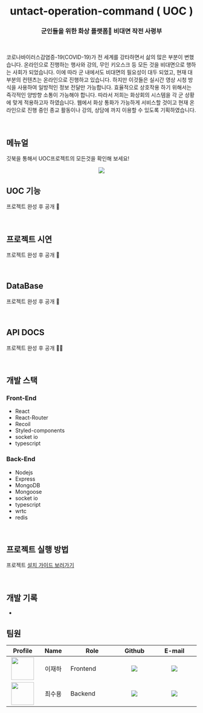 # <div align="center">untact-operation-command ( UOC )</div>

### <div align="center">군인들을 위한 화상 플랫폼💂 <b>비대면 작전 사령부</b></div>

<br />

코로나바이러스감염증-19(COVID-19)가 전 세계를 강타하면서 삶의 많은 부분이 변했습니다. 온라인으로 진행하는 행사와 강의, 무인 키오스크 등 모든 것을 비대면으로 행하는 사회가 되었습니다. 이에 따라 군 내에서도 비대면의 필요성이 대두 되었고, 현재 대부분의 컨텐츠는 온라인으로 진행하고 있습니다. 하지만 이것들은 실시간 영상 시청 방식을 사용하여 일방적인 정보 전달만 가능합니다. 효율적으로 상호작용 하기 위해서는 즉각적인 양방향 소통이 가능해야 합니다. 따라서 저희는 화상회의 시스템을 각 군 상황에 맞게 적용하고자 하였습니다. 웹에서 화상 통화가 가능하게 서비스할 것이고 현재 온라인으로 진행 중인 종교 활동이나 강의, 상담에 까지 이용할 수 있도록 기획하였습니다.

<br />


## 메뉴얼
깃북을 통해서 UOC프로젝트의 모든것을 확인해 보세요!
<p align="center">
  <a href="https://dpfprtus.gitbook.io/uoc/" target="_blank">
    <img src="https://img.shields.io/badge/GitBook-project_doc-blue?&style=for-the-badge&logo=github" />
  </a>
</p>

## UOC 기능

프로젝트 완성 후 공개 🤣

<br />

## 프로젝트 시연

프로젝트 완성 후 공개 🤣

<br />

## DataBase

프로젝트 완성 후 공개 🤣

<br />

## API DOCS

프로젝트 완성 후 공개 🤣🤣

<br />

## 개발 스택

### Front-End

- React
- React-Router
- Recoil
- Styled-components
- socket io
- typescript

### Back-End

- Nodejs
- Express
- MongoDB
- Mongoose
- socket io
- typescript
- wrtc
- redis

<br />

## 프로젝트 실행 방법

프로젝트 [설치 가이드 보러가기](docs/installation.md)

<br />

## 개발 기록

-

## 팀원
<table width="900">
<thead>
<tr>
<th width="100" align="center">Profile</th>
<th width="100" align="center">Name</th>
<th width="250" align="center">Role</th>
<th width="150" align="center">Github</th>
<th width="300" align="center">E-mail</th>
</tr> 
</thead>
<tbody>

<tr>
<td width="100" align="center"><img src="/image/PROFILE1.png" width="60" height="60"></td>
<td width="100" align="center">이재하</td>
<td width="250">Frontend</td>
<td width="150" align="center">	
	<a href="https://github.com/Leejha">
	<img src="https://img.shields.io/badge/JHL-655ced?style=social&logo=github"/>
	</a>
</td>
<td width="300" align="center">
<a href="mailto:mslee300@bu.edu"><img src="https://img.shields.io/static/v1?label=&message=jhl2619@naver.com&color=lightblue&style=flat-square&logo=naver"></a>
</tr>
	
 
<tr>
<td width="100" align="center"><img src="/image/PROFILE1.png" width="60" height="60"></td>
<td width="100" align="center">최수용</td>
<td width="250">Backend</td>
<td width="150" align="center">	
	<a href="https://github.com/dpfprtus">
	<img src="https://img.shields.io/badge/CSY-655ced?style=social&logo=github"/>
	</a>
</td>
<td width="300" align="center">
<a href="mailto:dpfprtus@gmail.com"><img src="https://img.shields.io/static/v1?label=&message=dpfprtus@gmail.com&color=lightblue&style=flat-square&logo=gmail"></a>
</tr>
